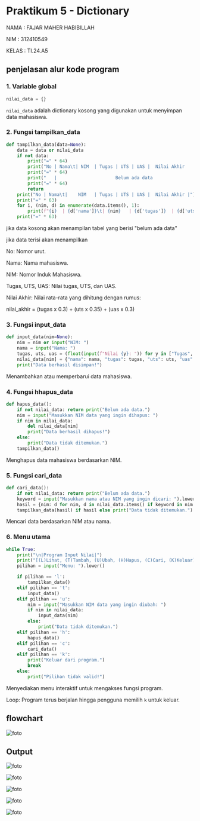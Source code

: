 # Praktikum 5 - Dictionary

NAMA : FAJAR MAHER HABIBILLAH

NIM : 312410549

KELAS : TI.24.A5

## penjelasan alur kode program

### 1. Variable  global
```python
nilai_data = {}
```
`nilai_data` adalah dictionary kosong yang digunakan untuk menyimpan data mahasiswa.

### 2. Fungsi tampilkan_data

```python
def tampilkan_data(data=None):
    data = data or nilai_data
    if not data:
        print("=" * 64)
        print("No | Nama\t| NIM  | Tugas | UTS | UAS |  Nilai Akhir      |")
        print("=" * 64)
        print("   |                      Belum ada data                       |")
        print("=" * 64)
        return
    print("No | Nama\t|    NIM   | Tugas | UTS | UAS |  Nilai Akhir |")
    print("=" * 63)
    for i, (nim, d) in enumerate(data.items(), 1):
        print(f"{i}  | {d['nama']}\t| {nim}   | {d['tugas']}  | {d['uts']}| {d['uas']}| {d['nilai_akhir']:.2f}        |")
    print("=" * 63)
```
jika data kosong akan menampilan tabel yang berisi "belum ada data"

jika data terisi akan menampilkan

No: Nomor urut.

Nama: Nama mahasiswa.

NIM: Nomor Induk Mahasiswa.

Tugas, UTS, UAS: Nilai tugas, UTS, dan UAS.

Nilai Akhir: Nilai rata-rata yang dihitung dengan rumus:

nilai_akhir = (tugas x 0.3) + (uts x 0.35) + (uas x 0.3)

### 3. Fungsi input_data

```python
def input_data(nim=None):
    nim = nim or input("NIM: ")
    nama = input("Nama: ")
    tugas, uts, uas = (float(input(f"Nilai {y}: ")) for y in ["Tugas", "UTS", "UAS"])
    nilai_data[nim] = {"nama": nama, "tugas": tugas, "uts": uts, "uas": uas, "nilai_akhir": (tugas * 0.3) + (uts * 0.35) + (uas * 0.35)}
    print("Data berhasil disimpan!")
```
Menambahkan atau memperbarui data mahasiswa.

### 4.  Fungsi hhapus_data
```python
def hapus_data():
    if not nilai_data: return print("Belum ada data.")
    nim = input("Masukkan NIM data yang ingin dihapus: ")
    if nim in nilai_data:
        del nilai_data[nim]
        print("Data berhasil dihapus!")
    else:
        print("Data tidak ditemukan.")
    tampilkan_data()
```
Menghapus data mahasiswa berdasarkan NIM.

### 5. Fungsi cari_data
```python
def cari_data():
    if not nilai_data: return print("Belum ada data.")
    keyword = input("Masukkan nama atau NIM yang ingin dicari: ").lower()
    hasil = {nim: d for nim, d in nilai_data.items() if keyword in nim.lower() or keyword in d['nama'].lower()}
    tampilkan_data(hasil) if hasil else print("Data tidak ditemukan.")
```
Mencari data berdasarkan NIM atau nama.

### 6. Menu utama
```python
while True:
    print("\n|Program Input Nilai|")
    print("[(L)Lihat, (T)Tambah, (U)Ubah, (H)Hapus, (C)Cari, (K)Keluar]")
    pilihan = input("Menu: ").lower()

    if pilihan == 'l':
        tampilkan_data()
    elif pilihan == 't':
        input_data()
    elif pilihan == 'u':
        nim = input("Masukkan NIM data yang ingin diubah: ")
        if nim in nilai_data:
            input_data(nim)
        else:
            print("Data tidak ditemukan.")
    elif pilihan == 'h':
        hapus_data()
    elif pilihan == 'c':
        cari_data()
    elif pilihan == 'k':
        print("Keluar dari program.")
        break
    else:
        print("Pilihan tidak valid!")
```
Menyediakan menu interaktif untuk mengakses fungsi program.

Loop: Program terus berjalan hingga pengguna memilih `k` untuk keluar.

## flowchart
![foto](https://github.com/FajarMhr24/flochart/blob/9e504339bd79a73cc21b47f625746d38151300fa/Screenshot%202024-11-24%20145521.png)

## Output
![foto](https://github.com/FajarMhr24/foto/blob/401b430c11f856b56ceaf2f1edd39c6405c377f2/Screenshot%202024-11-24%20164109.png)

![foto](https://github.com/FajarMhr24/foto/blob/401b430c11f856b56ceaf2f1edd39c6405c377f2/Screenshot%202024-11-24%20164125.png)

![foto](https://github.com/FajarMhr24/foto/blob/401b430c11f856b56ceaf2f1edd39c6405c377f2/Screenshot%202024-11-24%20164136.png)

![foto](https://github.com/FajarMhr24/foto/blob/401b430c11f856b56ceaf2f1edd39c6405c377f2/Screenshot%202024-11-24%20164150.png)

![foto](https://github.com/FajarMhr24/foto/blob/401b430c11f856b56ceaf2f1edd39c6405c377f2/Screenshot%202024-11-24%20181158.png)
